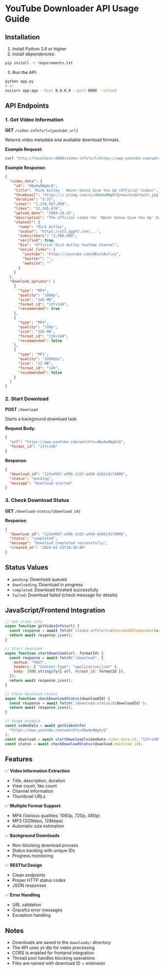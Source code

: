 # YouTube Downloader API Usage Guide

## Installation

1. Install Python 3.8 or higher
2. Install dependencies:

```bash
pip install -r requirements.txt
```

3. Run the API:

```bash
python app.py
# or
uvicorn app:app --host 0.0.0.0 --port 8000 --reload
```

## API Endpoints

### 1. Get Video Information

**GET** `/video-info?url={youtube_url}`

Returns video metadata and available download formats.

**Example Request:**

```bash
curl "http://localhost:8000/video-info?url=https://www.youtube.com/watch?v=dQw4w9WgXcQ"
```

**Example Response:**

```json
{
  "video_data": {
    "id": "dQw4w9WgXcQ",
    "title": "Rick Astley - Never Gonna Give You Up (Official Video)",
    "thumbnail": "https://i.ytimg.com/vi/dQw4w9WgXcQ/maxresdefault.jpg",
    "duration": "3:32",
    "views": "1,234,567,890",
    "likes": "12,345,678",
    "upload_date": "2009-10-25",
    "description": "The official video for 'Never Gonna Give You Up' by Rick Astley...",
    "channel": {
      "name": "Rick Astley",
      "avatar": "https://yt3.ggpht.com/...",
      "subscribers": "2,500,000",
      "verified": true,
      "bio": "Official Rick Astley YouTube Channel",
      "social_links": {
        "youtube": "https://youtube.com/@RickAstley",
        "twitter": "",
        "website": ""
      }
    }
  },
  "download_options": [
    {
      "type": "MP4",
      "quality": "1080p",
      "size": "245 MB",
      "format_id": "137+140",
      "recommended": true
    },
    {
      "type": "MP4",
      "quality": "720p",
      "size": "156 MB",
      "format_id": "136+140",
      "recommended": false
    },
    {
      "type": "MP3",
      "quality": "320kbps",
      "size": "12 MB",
      "format_id": "140",
      "recommended": false
    }
  ]
}
```

### 2. Start Download

**POST** `/download`

Starts a background download task.

**Request Body:**

```json
{
  "url": "https://www.youtube.com/watch?v=dQw4w9WgXcQ",
  "format_id": "137+140"
}
```

**Response:**

```json
{
  "download_id": "123e4567-e89b-12d3-a456-426614174000",
  "status": "pending",
  "message": "Download started"
}
```

### 3. Check Download Status

**GET** `/download-status/{download_id}`

**Response:**

```json
{
  "download_id": "123e4567-e89b-12d3-a456-426614174000",
  "status": "completed",
  "message": "Download completed successfully",
  "created_at": "2024-01-15T10:30:00"
}
```

## Status Values

- `pending`: Download queued
- `downloading`: Download in progress
- `completed`: Download finished successfully
- `failed`: Download failed (check message for details)

## JavaScript/Frontend Integration

```javascript
// Get video info
async function getVideoInfo(url) {
  const response = await fetch(`/video-info?url=${encodeURIComponent(url)}`);
  return await response.json();
}

// Start download
async function startDownload(url, formatId) {
  const response = await fetch("/download", {
    method: "POST",
    headers: { "Content-Type": "application/json" },
    body: JSON.stringify({ url, format_id: formatId }),
  });
  return await response.json();
}

// Check download status
async function checkDownloadStatus(downloadId) {
  const response = await fetch(`/download-status/${downloadId}`);
  return await response.json();
}

// Usage example
const videoData = await getVideoInfo(
  "https://www.youtube.com/watch?v=dQw4w9WgXcQ"
);
const download = await startDownload(videoData.video_data.id, "137+140");
const status = await checkDownloadStatus(download.download_id);
```

## Features

✅ **Video Information Extraction**

- Title, description, duration
- View count, like count
- Channel information
- Thumbnail URLs

✅ **Multiple Format Support**

- MP4 (Various qualities: 1080p, 720p, 480p)
- MP3 (320kbps, 128kbps)
- Automatic size estimation

✅ **Background Downloads**

- Non-blocking download process
- Status tracking with unique IDs
- Progress monitoring

✅ **RESTful Design**

- Clean endpoints
- Proper HTTP status codes
- JSON responses

✅ **Error Handling**

- URL validation
- Graceful error messages
- Exception handling

## Notes

- Downloads are saved to the `downloads/` directory
- The API uses yt-dlp for video processing
- CORS is enabled for frontend integration
- Thread pool handles blocking operations
- Files are named with download ID + extension
